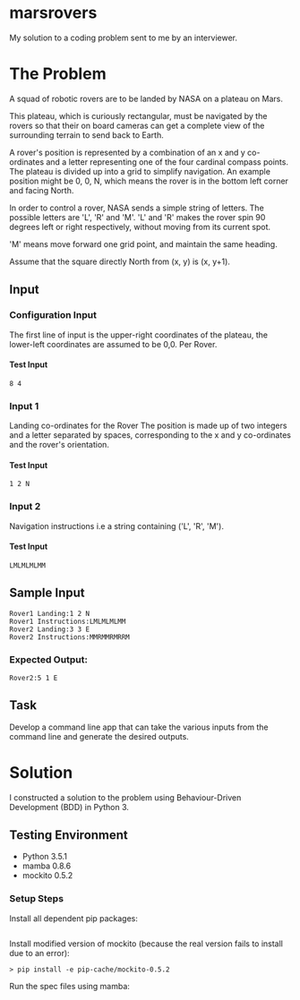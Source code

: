# marsrovers

My solution to a coding problem sent to me by an interviewer.

# The Problem

A squad of robotic rovers are to be landed by NASA on a plateau on Mars.

This plateau, which is curiously rectangular, must be navigated by the rovers so that their on board cameras can get a complete view of the surrounding terrain to send back to Earth.

A rover's position is represented by a combination of an x and y co-ordinates and a letter representing one of the four cardinal compass points. The plateau is divided up into a grid to simplify navigation. An example position might be 0, 0, N, which means the rover is in the bottom left corner and facing North.

In order to control a rover, NASA sends a simple string of letters. The possible letters are 'L', 'R' and 'M'. 'L' and 'R' makes the rover spin 90 degrees left or right respectively, without moving from its current spot.

'M' means move forward one grid point, and maintain the same heading.

Assume that the square directly North from (x, y) is (x, y+1).

## Input
### Configuration Input
The first line of input is the upper-right coordinates of the plateau, the lower-left coordinates are assumed to be 0,0.
Per Rover.
#### Test Input
`8 4`

### Input 1
Landing co-ordinates for the Rover The position is made up of two integers and a letter separated by spaces, corresponding to the x and y co-ordinates and the rover's orientation.
#### Test Input
`1 2 N`

### Input 2
Navigation instructions i.e a string containing ('L', 'R', 'M').
#### Test Input
`LMLMLMLMM`

## Sample Input
```Plateau:5 5
Rover1 Landing:1 2 N
Rover1 Instructions:LMLMLMLMM
Rover2 Landing:3 3 E
Rover2 Instructions:MMRMMRMRRM
```

### Expected Output:
```Rover1:1 3 N
Rover2:5 1 E
```
## Task
Develop a command line app that can take the various inputs from the command line and generate the desired outputs.

# Solution
I constructed a solution to the problem using Behaviour-Driven Development (BDD) in Python 3.

## Testing Environment

- Python 3.5.1
- mamba 0.8.6
- mockito 0.5.2

### Setup Steps

Install all dependent pip packages: 
```> pip install -r requirements.txt
```

Install modified version of mockito (because the real version fails to install due to an error):
```> cd marsrovers
> pip install -e pip-cache/mockito-0.5.2
```

Run the spec files using mamba:
```> mamba src/spec/spec*.py
```


